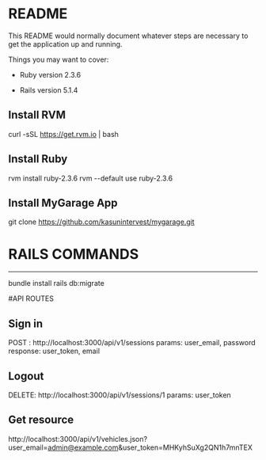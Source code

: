 # README

This README would normally document whatever steps are necessary to get the
application up and running.

Things you may want to cover:

* Ruby version 2.3.6

* Rails version 5.1.4


Install RVM
----------------------------------
curl -sSL https://get.rvm.io | bash


Install Ruby
----------------------------------
rvm install ruby-2.3.6
rvm --default use ruby-2.3.6


Install MyGarage App
----------------------------------
git clone https://github.com/kasunintervest/mygarage.git


# RAILS COMMANDS
----------------------------------
bundle install
rails db:migrate


#API ROUTES

Sign in
-----------------------------------
POST : http://localhost:3000/api/v1/sessions
    params: user_email, password
    response: user_token, email

Logout
-----------------------------------
DELETE: http://localhost:3000/api/v1/sessions/1
    params: user_token

Get resource
-----------------------------------
http://localhost:3000/api/v1/vehicles.json?user_email=admin@example.com&user_token=MHKyhSuXg2QN1h7mnTEX
